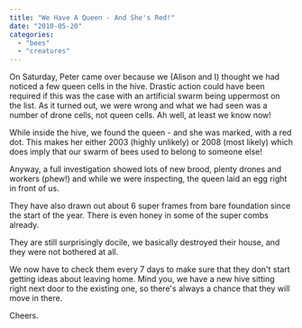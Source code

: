 ```yaml
---
title: "We Have A Queen - And She's Red!"
date: "2010-05-20"
categories: 
  - "bees"
  - "creatures"
---
```


On Saturday, Peter came over because we (Alison and I) thought we had noticed a few queen cells in the hive. Drastic action could have been required if this was the case with an artificial swarm being uppermost on the list. As it turned out, we were wrong and what we had seen was a number of drone cells, not queen cells. Ah well, at least we know now!

While inside the hive, we found the queen - and she was marked, with a red dot. This makes her either 2003 (highly unlikely) or 2008 (most likely) which does imply that our swarm of bees used to belong to someone else!

Anyway, a full investigation showed lots of new brood, plenty drones and workers (phew!) and while we were inspecting, the queen laid an egg right in front of us.

They have also drawn out about 6 super frames from bare foundation since the start of the year. There is even honey in some of the super combs already.

They are still surprisingly docile, we basically destroyed their house, and they were not bothered at all.

We now have to check them every 7 days to make sure that they don't start getting ideas about leaving home. Mind you, we have a new hive sitting right next door to the existing one, so there's always a chance that they will move in there.

Cheers.

